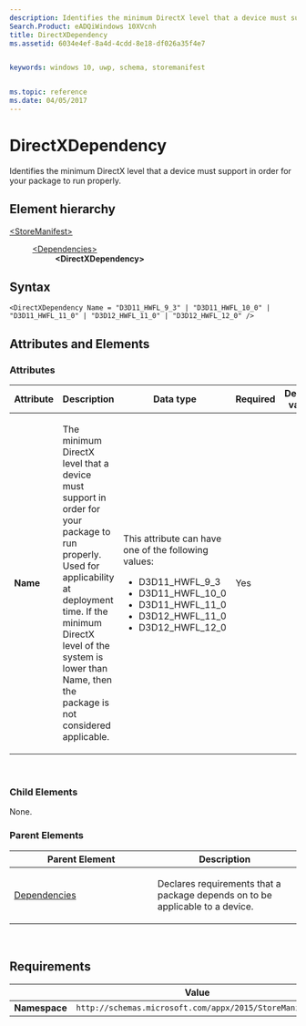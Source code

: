 ```yaml
---
description: Identifies the minimum DirectX level that a device must support in order for your package to run properly.
Search.Product: eADQiWindows 10XVcnh
title: DirectXDependency
ms.assetid: 6034e4ef-8a4d-4cdd-8e18-df026a35f4e7


keywords: windows 10, uwp, schema, storemanifest


ms.topic: reference
ms.date: 04/05/2017
---
```


# DirectXDependency


Identifies the minimum DirectX level that a device must support in order for your package to run properly.

## Element hierarchy

<dl>
<dt><a href="element-storemanifest.md">&lt;StoreManifest&gt;</a></dt>
<dd>
<dl>
<dt><a href="element-dependencies.md">&lt;Dependencies&gt;</a></dt>
<dd><b>&lt;DirectXDependency&gt;</b></dd>
</dl>
</dd>
</dl>

## Syntax

``` syntax
<DirectXDependency Name = "D3D11_HWFL_9_3" | "D3D11_HWFL_10_0" | "D3D11_HWFL_11_0" | "D3D12_HWFL_11_0" | "D3D12_HWFL_12_0" />
```

## Attributes and Elements


### Attributes

<table>
<colgroup>
<col width="20%" />
<col width="20%" />
<col width="20%" />
<col width="20%" />
<col width="20%" />
</colgroup>
<thead>
<tr class="header">
<th>Attribute</th>
<th>Description</th>
<th>Data type</th>
<th>Required</th>
<th>Default value</th>
</tr>
</thead>
<tbody>
<tr class="odd">
<td><strong>Name</strong></td>
<td><p>The minimum DirectX level that a device must support in order for your package to run properly. Used for applicability at deployment time. If the minimum DirectX level of the system is lower than Name, then the package is not considered applicable.</p></td>
<td><p>This attribute can have one of the following values:</p>
<ul>
<li>D3D11_HWFL_9_3</li>
<li>D3D11_HWFL_10_0</li>
<li>D3D11_HWFL_11_0</li>
<li>D3D12_HWFL_11_0</li>
<li>D3D12_HWFL_12_0</li>
</ul></td>
<td>Yes</td>
<td></td>
</tr>
</tbody>
</table>

 

### Child Elements

None.

### Parent Elements

<table>
<colgroup>
<col width="50%" />
<col width="50%" />
</colgroup>
<thead>
<tr class="header">
<th>Parent Element</th>
<th>Description</th>
</tr>
</thead>
<tbody>
<tr class="odd">
<td><a href="element-dependencies.md">Dependencies</a> </td>
<td><p>Declares requirements that a package depends on to be applicable to a device.</p></td>
</tr>
</tbody>
</table>

 

## Requirements

|          | Value |
|----------|--------------|
| **Namespace** | `http://schemas.microsoft.com/appx/2015/StoreManifest` |

 

 



